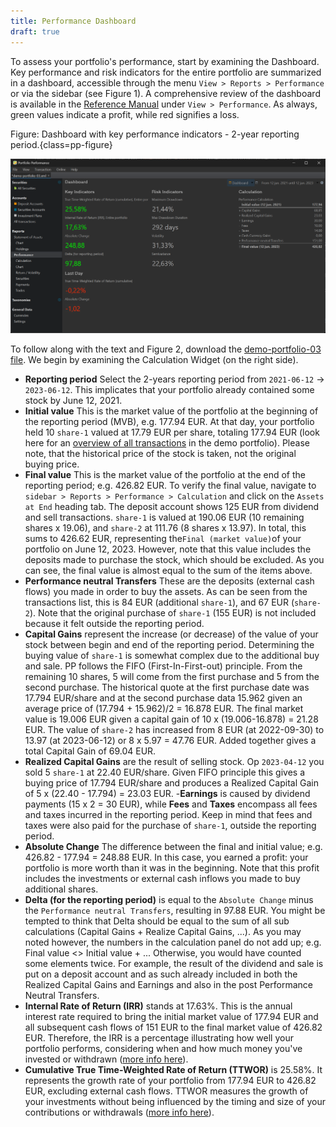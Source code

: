 ```yaml
---
title: Performance Dashboard
draft: true
---
```

To assess your portfolio's performance, start by examining the Dashboard. Key performance and risk indicators for the entire portfolio are summarized in a dashboard, accessible through the menu `View > Reports > Performance` or via the sidebar (see Figure 1). A comprehensive review of the dashboard is available in the [Reference Manual](../reference/view/reports/performance/index.md) under `View > Performance`. As always, green values indicate a profit, while red signifies a loss.

Figure: Dashboard with key performance indicators - 2-year reporting period.{class=pp-figure}

![Performance Dashboard](../reference/view/reports/performance/images/performance-dashboard-2yrs.png)

To follow along with the text and Figure 2, download the [demo-portfolio-03 file](../assets/demo-portfolio-03.xml). We begin by examining the Calculation Widget (on the right side).

- **Reporting period** Select the 2-years reporting period from `2021-06-12` &rarr; `2023-06-12`. This implicates that your portfolio already contained some stock by June 12, 2021.
- **Initial value** This is the market value of the portfolio at the beginning of the reporting period (MVB), e.g. 177.94 EUR. At that day, your portfolio held 10 `share-1` valued at 17.79 EUR per share, totaling 177.94 EUR (look here for an [overview of all transactions](../concepts/performance/images/info-irr-example-transactions.png) in the demo portfolio). Please note, that the historical price of the stock is taken, not the original buying price.
- **Final value** This is the market value of the portfolio at the end of the reporting period; e.g. 426.82 EUR. To verify the final value, navigate to `sidebar > Reports > Performance > Calculation` and click on the `Assets at End` heading tab. The deposit account shows 125 EUR from dividend and sell transactions. `share-1` is valued at 190.06 EUR (10 remaining shares x 19.06), and `share-2` at 111.76 (8 shares x 13.97). In total, this sums to 426.62 EUR, representing the`Final (market value)`of your portfolio on June 12, 2023. However, note that this value includes the deposits made to purchase the stock, which should be excluded.
    As you can see, the final value is almost equal to the sum of the items above.
- **Performance neutral Transfers** These are the deposits (external cash flows) you made in order to buy the assets. As can be seen from the transactions list, this is 84 EUR (additional `share-1`), and 67 EUR (`share-2`). Note that the original purchase of `share-1` (155 EUR) is not included because it felt outside the reporting period.
- **Capital Gains** represent the increase (or decrease) of the value of your stock between begin and end of the reporting period. Determining the buying value of `share-1` is somewhat complex due to the additional buy and sale. PP follows the FIFO (First-In-First-out) principle. From the remaining 10 shares, 5 will come from the first purchase and 5 from the second purchase. The historical quote at the first purchase date was 17.794 EUR/share and at the second purchase data 15.962 given an average price of (17.794 + 15.962)/2 = 16.878 EUR. The final market value is 19.006 EUR given a capital gain of 10 x (19.006-16.878) = 21.28 EUR. The value of `share-2` has increased from 8 EUR (at 2022-09-30) to 13.97 (at 2023-06-12) or 8 x 5.97 = 47.76 EUR. Added together gives a total Capital Gain of 69.04 EUR.
- **Realized Capital Gains** are the result of selling stock. Op `2023-04-12` you sold 5 `share-1` at 22.40 EUR/share. Given FIFO principle this gives a buying price of 17.794 EUR/share and produces a Realized Capital Gain of 5 x (22.40 - 17.794) = 23.03 EUR. 
-**Earnings** is caused by dividend payments (15 x 2 = 30 EUR), while **Fees** and **Taxes** encompass all fees and taxes incurred in the reporting period. Keep in mind that fees and taxes were also paid for the purchase of `share-1`, outside the reporting period.
- **Absolute Change** The difference between the final and initial value; e.g. 426.82 - 177.94 = 248.88 EUR. In this case, you earned a profit: your portfolio is more worth than it was in the beginning. Note that this profit includes the investments or external cash inflows you made to buy additional shares.
- **Delta (for the reporting period)** is equal to the `Absolute Change` minus the `Performance neutral Transfers`, resulting in 97.88 EUR. You might be tempted to think that Delta should be equal to the sum of all sub calculations (Capital Gains + Realize Capital Gains, ...). As you may noted however, the numbers in the calculation panel do not add up; e.g. Final value <> Initial value + ... Otherwise, you would have counted some elements twice. For example, the result of the dividend and sale is put on a deposit account and as such already included in both the Realized Capital Gains and Earnings and also in the post Performance Neutral Transfers.
- **Internal Rate of Return (IRR)** stands at 17.63%. This is the annual interest rate required to bring the initial market value of 177.94 EUR and all subsequent cash flows of 151 EUR to the final market value of 426.82 EUR. Therefore, the IRR is a percentage illustrating how well your portfolio performs, considering when and how much money you've invested or withdrawn ([more info here](../concepts/performance/money-weighted.md)).
- **Cumulative True Time-Weighted Rate of Return (TTWOR)** is 25.58%. It represents the growth rate of your portfolio from 177.94 EUR to 426.82 EUR, excluding external cash flows. TTWOR measures the growth of your investments without being influenced by the timing and size of your contributions or withdrawals ([more info here](../concepts/performance/time-weighted.md)).
